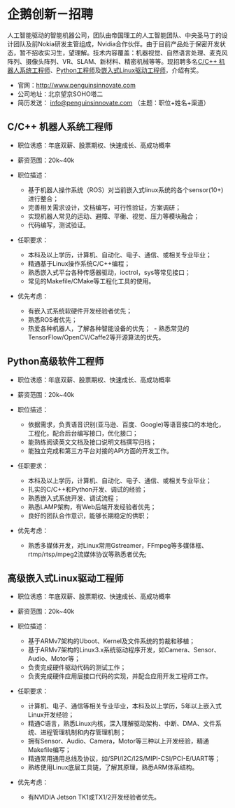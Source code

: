 # 企鹅创新－招聘
人工智能驱动的智能机器公司，团队由帝国理工的人工智能团队、中央圣马丁的设计团队及前Nokia研发主管组成，Nvidia合作伙伴。由于目前产品处于保密开发状态，暂不招收实习生，望理解。技术内容覆盖：机器视觉、自然语言处理、麦克风阵列、摄像头阵列、VR、SLAM、新材料、精密机械等等。现招聘多名[C/C++ 机器人系统工程师](https://github.com/penguinsinnovate/notes/blob/master/%E6%8B%9B%E8%81%98.md#cc-%E6%9C%BA%E5%99%A8%E4%BA%BA%E7%B3%BB%E7%BB%9F%E5%B7%A5%E7%A8%8B%E5%B8%88)、[Python工程师](https://github.com/penguinsinnovate/notes/blob/master/%E6%8B%9B%E8%81%98.md#python%E9%AB%98%E7%BA%A7%E8%BD%AF%E4%BB%B6%E5%B7%A5%E7%A8%8B%E5%B8%88)及[嵌入式Linux驱动工程师](https://github.com/penguinsinnovate/notes/blob/master/%E6%8B%9B%E8%81%98.md#%E9%AB%98%E7%BA%A7%E5%B5%8C%E5%85%A5%E5%BC%8Flinux%E9%A9%B1%E5%8A%A8%E5%B7%A5%E7%A8%8B%E5%B8%88)，介绍有奖。

- 官网：http://www.penguinsinnovate.com
- 公司地址：北京望京SOHO塔二
- 简历发送： info@penguinsinnovate.com  （主题：职位+姓名+渠道）

## C/C++ 机器人系统工程师
- 职位诱惑：年底双薪、股票期权、快速成长、高成功概率
- 薪资范围：20k~40k
- 职位描述：
  - 基于机器人操作系统（ROS）对当前嵌入式linux系统的各个sensor(10+)进行整合；
  - 完善相关需求设计，文档编写，可行性验证，方案调研；
  - 实现机器人常见的运动、避障、平衡、视觉、压力等模块融合；
  - 代码编写，测试验证。

- 任职要求：
  - 本科及以上学历，计算机、自动化、电子、通信、或相关专业毕业；
  - 精通基于Linux操作系统C/C++编程；
  - 熟悉嵌入式平台各种传感器驱动，ioctrol，sys等常见接口；
  - 常见的Makefile/CMake等工程化工具的使用。

- 优先考虑：
  - 有嵌入式系统软硬件开发经验者优先；
  - 熟悉ROS者优先；
  - 热爱各种机器人，了解各种智能设备的优先；
  - 熟悉常见的TensorFlow/OpenCV/Caffe2等开源算法的优先。

## Python高级软件工程师
- 职位诱惑：年底双薪、股票期权、快速成长、高成功概率
- 薪资范围：20k~40k
- 职位描述：
  - 依据需求，负责语音识别(亚马逊、百度、Google)等语音接口的本地化，工程化，配合后台编写接口，优化接口；
  - 能熟练阅读英文文档及接口说明文档撰写归档；
  - 能独立完成和第三方平台对接的API方面的开发工作。

- 任职要求：
  - 本科及以上学历，计算机、自动化、电子、通信、或相关专业毕业；
  - 扎实的C/C++和Python开发、调试的经验；
  - 熟悉嵌入式系统开发、调试流程；
  - 熟悉LAMP架构，有Web后端开发经验者优先；
  - 良好的团队合作意识，能够长期稳定的供职；

- 优先考虑：
  - 熟悉多媒体开发，对Linux常用Gstreamer，FFmpeg等多媒体框、rtmp/rtsp/mpeg2流媒体协议等熟悉者优先;


## 高级嵌入式Linux驱动工程师
- 职位诱惑：年底双薪、股票期权、快速成长、高成功概率
- 薪资范围：20k~40k
- 职位描述：
  - 基于ARMv7架构的Uboot、Kernel及文件系统的剪裁和移植；
  - 基于ARMv7架构的Linux3.x系统驱动程序开发，如Camera、Sensor、Audio、Motor等；
  - 负责完成硬件驱动代码的测试工作；
  - 负责完成硬件应用层接口代码的实现，并配合应用开发工程师工作。

- 任职要求： 
  - 计算机、电子、通信等相关专业毕业，本科及以上学历，5年以上嵌入式Linux开发经验；
  - 精通C语言，熟悉Linux内核，深入理解驱动架构、中断、DMA、文件系统、进程管理机制和内存管理机制；
  - 拥有Sensor、Audio、Camera，Motor等三种以上开发经验，精通Makefile编写；
  - 精通常用通用总线及协议，如/SPI/I2C/I2S/MIPI-CSI/PCI-E/UART等；
  - 熟练使用Linux底层工具链，了解其原理，熟悉ARM体系结构。

- 优先考虑：
  - 有NVIDIA Jetson TK1或TX1/2开发经验者优先。
